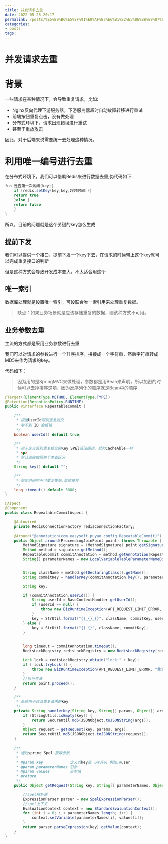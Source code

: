 ```yaml
---
title: 并发请求去重
date: 2022-05-25 20:17
permalink: /posts/%E5%B9%B6%E5%8F%91%E8%AF%B7%E6%B1%82%E5%8E%BB%E9%87%8D
categories:
- posts
tags: 
---
```

# 并发请求去重

# 背景

一些请求在某种情况下，会导致重复请求，比如:

* Nginx反向代理下游服务器，下游服务器超时自动故障转移进行重试
* 前端按钮重复点击，没有做处理
* 分布式环境下，请求出现错误进行重试
* 甚至于[重放攻击](https://zh.wikipedia.org/wiki/%E9%87%8D%E6%94%BE%E6%94%BB%E5%87%BB)

因此，对于后端来说需要统一去处理这种情况。

# 利用唯一编号进行去重

在分布式环境下，我们可以借助Redis来进行数据去重,伪代码如下: 

```java
fun 是否第一次访问(key){
    if (redis.setKey(key,key,超时时间)){
	return true
    }else {
	return false
    }
}
```

所以，目前的问题就是这个关键的key怎么生成

## 提前下发

我们可以提供一个接口，提前下发一个key下去，在请求的时候带上这个key就可以完成重复接口的判断

但是这种方式会导致开发成本变大，不太适合用这个

## 唯一索引

 数据库处理就是设置唯一索引，可设联合唯一索引用来处理重复数据。

> 缺点：如果业务场景就是应该存储重复的数据，则该种方式不可用。

## 业务参数去重

主流的方式都是采用业务参数进行去重

我们可以对请求的参数进行一个升序排序，拼接成一个字符串，然后字符串转成MD5来作为请求的key。

代码如下：

> 因为用的是SpringMVC来做处理，参数都是用Bean来声明，所以加密的时候可以去掉排序这项，因为反序列化的顺序就是Bean中的顺序

```java
@Target({ElementType.METHOD, ElementType.TYPE})
@Retention(RetentionPolicy.RUNTIME)
public @interface RepeatableCommit {

    /**
     * 根据UserId限制重复提交
     * 取不到 ID 会报错
     */
    boolean userId() default true;

    /**
     * 用于定义区别重复提交的Key SPEl语法描述，就和CacheAble一样
     * <p>
     * 默认直接按照整个类去区分
     */
    String key() default "";

    /**
     * 指定时间内不可重复提交,单位毫秒
     */
    long timeout() default 3000;
}

@Aspect
@Component
public class RepeatableCommitAspect {

    @Autowired
    private RedisConnectionFactory redisConnectionFactory;

    @Around("@annotation(com.easysoft.puyao.config.RepeatableCommit)")
    public Object around(ProceedingJoinPoint point) throws Throwable {
        MethodSignature signature = (MethodSignature) point.getSignature();
        Method method = signature.getMethod();
        RepeatableCommit commitAnnotation = method.getAnnotation(RepeatableCommit.class);
        String[] parameterNames = new LocalVariableTableParameterNameDiscoverer().getParameterNames(signature.getMethod());


        String className = method.getDeclaringClass().getName();
        String commitKey = handlerKey(commitAnnotation.key(), parameterNames, point.getArgs());

        String key;

        if (commitAnnotation.userId()) {
            String userId = BaseContextHandler.getUserId();
            if (userId == null) {
                throw new BizRuntimeException(API_REQUEST_LIMIT_ERROR, "请求失败，UserID不能为空");
            }
            key = StrUtil.format("{}_{}_{}", className, commitKey, userId);
        } else {
            key = StrUtil.format("{}_{}", className, commitKey);
        }


        long timeout = commitAnnotation.timeout();
        RedisLockRegistry redisLockRegistry = new RedisLockRegistry(redisConnectionFactory, "new_king", timeout);

        Lock lock = redisLockRegistry.obtain("lock:" + key);
        if (!lock.tryLock()) {
            throw new BizRuntimeException(API_REQUEST_LIMIT_ERROR, "重复请求");
        }
        //执行方法
        return point.proceed();
    }

    /**
     * 处理用于过滤重复请求的key
     */
    private String handlerKey(String key, String[] params, Object[] args) {
        if (StringUtils.isEmpty(key)) {
            return SecureUtil.md5(JSONObject.toJSONString(args));
        }
        Object request = getRequest(key, params, args);
        return SecureUtil.md5(JSONObject.toJSONString(request));
    }

    /**
     * 通过spring Spel 获取参数
     *
     * @param key            定义的key值 以#开头 例如:#user
     * @param parameterNames 形参
     * @param values         形参值
     * @return
     */
    public Object getRequest(String key, String[] parameterNames, Object[] values) {

        //spel解析器
        ExpressionParser parser = new SpelExpressionParser();
        //spel上下文
        EvaluationContext context = new StandardEvaluationContext();
        for (int i = 0; i < parameterNames.length; i++) {
            context.setVariable(parameterNames[i], values[i]);
        }
        return parser.parseExpression(key).getValue(context);
    }
}
```
